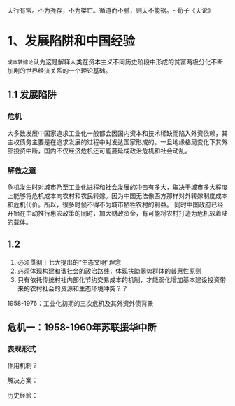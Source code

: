 天行有常。不为尧存，不为桀亡。循道而不腻，则天不能祸。- 荀子《天论》

 #  1、发展陷阱和中国经验
 `成本转嫁论`认为这是解释人类在资本主义不同历史阶段中形成的贫富两极分化不断加剧的世界经济关系的一个理论基础。

## 1.1  发展陷阱
### 危机
大多数发展中国家追求工业化一般都会因国内资本和技术稀缺而陷入外资依赖，其主权债务主要是在追求发展的过程中对发达国家形成的。一旦地缘格局变化下其外部投资中断，国内不仅经济危机还可能蔓延成政治危机和社会动乱。

### 解救之道
危机发生时对城市乃至工业化进程和社会发展的冲击有多大，取决于城市多大程度上能够将危机成本向农村和农民转嫁。因为中国无法像西方那样对外转嫁制度成本和危机代价。所以，很多时候不得不为城市牺牲农村的利益。
同时中国政府已经开始在主动推行惠农政策的同时，加大财政资金，有可能将农村打造为危机软着陆的载体。

## 1.2 

1. 必须贯彻十七大提出的“生态文明”理念
2. 必须体现构建和谐社会的政治路线，体现扶助弱势群体的普惠性原则
3. 只有依托传统村社内部化节约交易成本的机制，才能弱化增加基本建设投资带来的农村社会的资源和生态环境冲突？？


1958-1976：工业化初期的三次危机及其外资外债背景
## 危机一：1958-1960年苏联援华中断

### 表现形式



作用机制？

解决方案：

历史经验：

